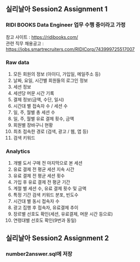 ## 실리날아 Session2 Assignment 1

### RIDI BOOKS Data Engineer 업무 수행 중이라고 가정

참고 사이트 : https://ridibooks.com/  
관련 직무 채용공고 : https://jobs.smartrecruiters.com/RIDICorp/743999725517007

### Raw data
1. 모든 회원의 정보 (아이디, 가입일, 메일주소 등)  
2. 날짜, 요일, 시간별 회원들의 로그인 정보  
3. 세션 정보   
4. 세션당 머문 시간 기록   
5. 결제 정보(금액, 수단, 일시)  
6. 시간대 별 접속자 수 / 세션 수   
7. 일, 주, 월별 총 세션 수  
8. 일, 주, 월별 유료 결제 횟수, 금액  
9. 회원별 장바구니 현황  
10. 최초 접속한 경로 (검색, 광고 / 웹, 앱 등)  
11. 검색 키워드   

### Analytics
1. 개별 도서 구매 전 마지막으로 본 세션  
2. 유료 결제 전 평균 세션 지속 시간   
3. 유료 결제 전 평균 세션 횟수  
4. 가입 후 유료 결제 전 평균 기간  
5. 계절 별 세션 수, 유료 결제 횟수 및 금액  
6. 특정 기간 검색 키워드 분포, 빈도수   
7. 시간대 별 동시 접속자 수   
8. 광고 집행 후 접속자, 유료결제 추이   
9. 장르별 선호도 확인(세션, 유료결제, 머문 시간 등으로)  
10. 연령대별 선호도 확인(9번과 동일)  
	     
## 실리날아 Session2 Assignment 2

### number2answer.sql에 저장 

